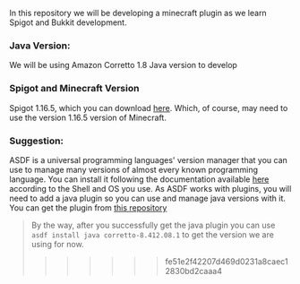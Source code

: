 In this repository we will be developing a minecraft plugin as we learn Spigot and Bukkit development.

### Java Version:
We will be using Amazon Corretto 1.8 Java version to develop

### Spigot and Minecraft Version
Spigot 1.16.5, which you can download [here](https://getbukkit.org/get/RD0y91OTotryPrElNQe4ovBLDNweoO5Z).
Which, of course, may need to use the version 1.16.5 version of Minecraft.


### Suggestion:
ASDF is a universal programming languages' version manager that you can use to manage many versions of almost every known programming language. 
You can install it following the documentation available [here](https://asdf-vm.com/guide/getting-started.html) according to the Shell and OS you use.
As ASDF works with plugins, you will need to add a java plugin so you can use and manage java versions with it. You can get the plugin from [this repository](https://github.com/halcyon/asdf-java)
> By the way, after you successfully get the java plugin you can use `asdf install java corretto-8.412.08.1` to get the version we are using for now.
>>>>>>> fe51e2f42207d469d0231a8caec12830bd2caaa4

